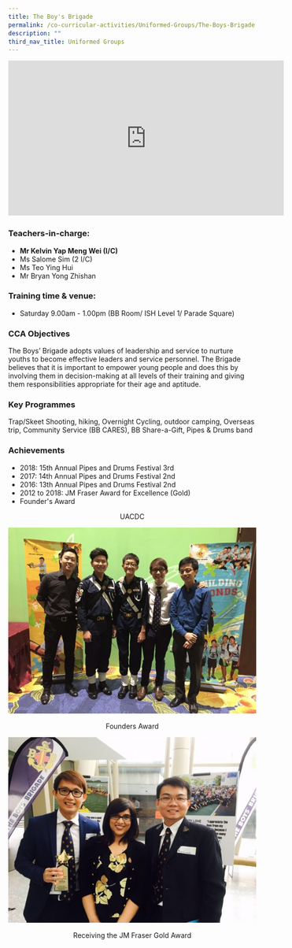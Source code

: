 ```yaml
---
title: The Boy's Brigade
permalink: /co-curricular-activities/Uniformed-Groups/The-Boys-Brigade
description: ""
third_nav_title: Uniformed Groups
---
```

<iframe width="560" height="315" src="https://www.youtube.com/embed/PfMnmEor9Nk" title="YouTube video player" frameborder="0" allow="accelerometer; autoplay; clipboard-write; encrypted-media; gyroscope; picture-in-picture" allowfullscreen></iframe>

### Teachers-in-charge:

  

*   **Mr Kelvin Yap Meng Wei (I/C)**
*   Ms Salome Sim (2 I/C)
*   Ms Teo Ying Hui
*   Mr Bryan Yong Zhishan  
    

###   Training time & venue:  
  

*   Saturday 9.00am - 1.00pm (BB Room/ ISH Level 1/ Parade Square)

###   CCA Objectives

  
The Boys’ Brigade adopts values of leadership and service to nurture youths to become effective leaders and service personnel. The Brigade believes that it is important to empower young people and does this by involving them in decision-making at all levels of their training and giving them responsibilities appropriate for their age and aptitude.

###   Key Programmes

  
Trap/Skeet Shooting, hiking, Overnight Cycling, outdoor camping, Overseas trip, Community Service (BB CARES), BB Share-a-Gift, Pipes & Drums band

###   Achievements

  
*   2018: 15th Annual Pipes and Drums Festival 3rd
*   2017: 14th Annual Pipes and Drums Festival 2nd
*   2016: 13th Annual Pipes and Drums Festival 2nd
*   2012 to 2018: JM Fraser Award for Excellence (Gold)
*   Founder's Award

<center>UACDC</center>

![](/images/Founders%20Award-600x450.jpeg)
<center>Founders Award</center>

![](/images/JM%20Fraser%20Gold%20Award-600x449.jpeg)
<center>Receiving the JM Fraser Gold Award</center>